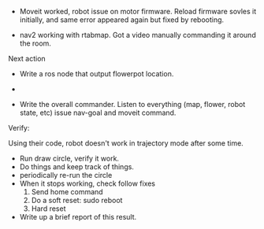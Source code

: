 
* Moveit worked, robot issue on motor firmware. Reload firmware sovles it initially, and same error appeared again but fixed by rebooting.

* nav2 working with rtabmap. Got a video manually commanding it around the room.


Next action


* Write a ros node that output flowerpot location.
* 

* Write the overall commander. Listen to everything (map, flower, robot state, etc) issue nav-goal and moveit command.


Verify: 

Using their code, robot doesn't work in trajectory mode after some time.


* Run draw circle, verify it work.
* Do things and keep track of things. 
* periodically re-run the circle
* When it stops working, check follow fixes
    1. Send home command 
    2. Do a soft reset: sudo reboot
    3. Hard reset 
* Write up a brief report of this result.
